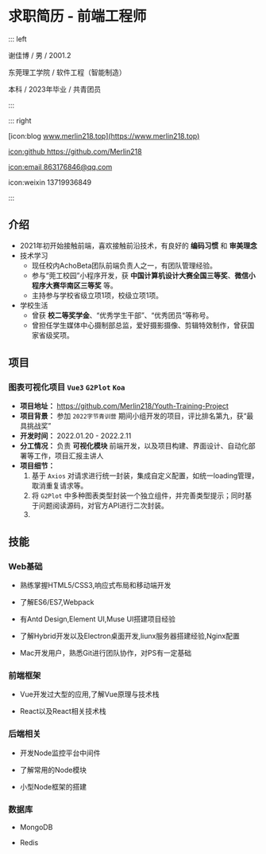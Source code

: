 # 求职简历 - 前端工程师

::: left

谢佳博 / 男 / 2001.2

东莞理工学院 / 软件工程（智能制造）

本科 / 2023年毕业 / 共青团员

:::

::: right

[icon:blog www.merlin218.top](https://www.merlin218.top)

[icon:github ](https://github.com/hua1995116)<https://github.com/Merlin218>

[icon:email 863176846@qq.com](mailto:863176846@qq.com)

icon:weixin 13719936849

:::

## 介绍

- 2021年初开始接触前端，喜欢接触前沿技术，有良好的 **编码习惯** 和 **审美理念**
- 技术学习
  - 现任校内AchoBeta团队前端负责人之一，有团队管理经验。
  - 参与“莞工校园”小程序开发，获 **中国计算机设计大赛全国三等奖**、**微信小程序大赛华南区三等奖** 等。
  - 主持参与学校省级立项1项，校级立项1项。
- 学校生活
  - 曾获 **校二等奖学金**、“优秀学生干部”、“优秀团员“等称号。
  - 曾担任学生媒体中心摄制部总监，爱好摄影摄像、剪辑特效制作，曾获国家省级奖项。
## 项目

### 图表可视化项目 `Vue3` `G2Plot` `Koa`
- **项目地址：** https://github.com/Merlin218/Youth-Training-Project
- **项目背景：** 参加 `2022字节青训营` 期间小组开发的项目，评比排名第九，获“最具挑战奖”
- **开发时间：** 2022.01.20 - 2022.2.11
- **分工情况：** 负责 **可视化模块** 前端开发，以及项目构建、界面设计、自动化部署等工作，项目汇报主讲人
- **项目细节：**
  1. 基于 `Axios` 对请求进行统一封装，集成自定义配置，如统一loading管理，取消重复请求等。
  2. 将 `G2Plot` 中多种图表类型封装一个独立组件，并完善类型提示；同时基于问题阅读源码，对官方API进行二次封装。
  3. 


## 技能

### Web基础

*   熟练掌握HTML5/CSS3,响应式布局和移动端开发

*   了解ES6/ES7,Webpack

*   有Antd Design,Element UI,Muse UI搭建项目经验

*   了解Hybrid开发以及Electron桌面开发,liunx服务器搭建经验,Nginx配置

*   Mac开发用户，熟悉Git进行团队协作，对PS有一定基础

### 前端框架

*   Vue开发过大型的应用,了解Vue原理与技术栈

*   React以及React相关技术栈

### 后端相关

*   开发Node监控平台中间件

*   了解常用的Node模块

*   小型Node框架的搭建

### 数据库

*   MongoDB

*   Redis
